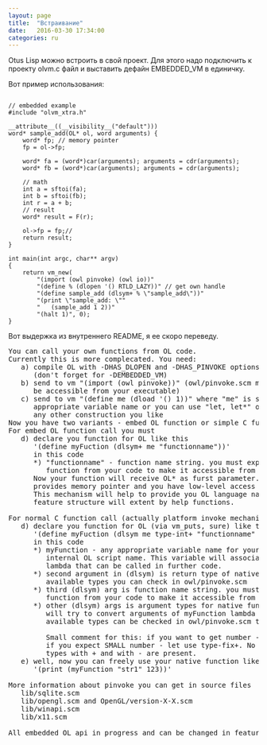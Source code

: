 ```yaml
---
layout: page
title:  "Встраивание"
date:   2016-03-30 17:34:00
categories: ru
---
```


   Otus Lisp можно встроить в свой проект. Для этого надо подключить к проекту olvm.c файл и выставить дефайн EMBEDDED_VM в единичку.

   Вот пример использования:
<pre><code data-language="scheme">
// embedded example
#include "olvm_xtra.h"

__attribute__((__visibility__("default")))
word* sample_add(OL* ol, word arguments) {
	word* fp; // memory pointer
	fp = ol->fp;

	word* fa = (word*)car(arguments); arguments = cdr(arguments);
	word* fb = (word*)car(arguments); arguments = cdr(arguments);

	// math
	int a = sftoi(fa);
	int b = sftoi(fb);
	int r = a + b;
	// result
	word* result = F(r);

	ol->fp = fp;//
	return result;
}

int main(int argc, char** argv)
{
    return vm_new(
        "(import (owl pinvoke) (owl io))"
        "(define % (dlopen '() RTLD_LAZY))" // get own handle
        "(define sample_add (dlsym+ % \"sample_add\"))"
        "(print \"sample_add: \""
        "   (sample_add 1 2))"
        "(halt 1)", 0);
}
</code></pre>

   Вот выдержка из внутреннего README, я ее скоро переведу.

<pre>
You can call your own functions from OL code.
Currently this is more complecated. You need:
   a) compile OL with -DHAS_DLOPEN and -DHAS_PINVOKE options
      (don't forget for -DEMBEDDED_VM)
   b) send to vm "(import (owl pinvoke))" (owl/pinvoke.scm must
      be accessible from your executable)
   c) send to vm "(define me (dload '() 1))" where "me" is some
      appropriate variable name or you can use "let, let*" or
      any other construction you like
Now you have two variants - embed OL function or simple C function call.
For embed OL function call you must
   d) declare you function for OL like this
      '(define myFuction (dlsym+ me "functionname"))'
      in this code
      *) "functionname" - function name string. you must export this
         function from your code to make it accessible from OL
      Now your function will receive OL* as furst parameter. This structure
      provides memory pointer and you have low-level access to OL scructures.
      This mechanism will help to provide you OL language native extensions, in
      feature structure will extent by help functions.

For normal C function call (actually platform invoke mechanism) you must
   d) declare you function for OL (via vm_puts, sure) like this
      '(define myFuction (dlsym me type-int+ "functionname" type-string type-int+))'
      in this code
      *) myFunction - any appropriate variable name for your function
         internal OL script name. This variable will associated with
         lambda that can be called in further code.
      *) second argument in (dlsym) is return type of native function
         available types you can check in owl/pinvoke.scm
      *) third (dlsym) arg is function name string. you must export this
         function from your code to make it accessible from OL
      *) other (dlsym) args is argument types for native function, pinvoke
         will try to convert arguments of myFunction lambda to this type.
         available types can be checked in owl/pinvoke.scm too.

         Small comment for this: if you want to get number - let use type-int+,
         if you expect SMALL number - let use type-fix+. No differences between
         types with + and with - are present.
   e) well, now you can freely use your native function like this for example
      '(print (myFunction "str1" 123))'

More information about pinvoke you can get in source files
   lib/sqlite.scm
   lib/opengl.scm and OpenGL/version-X-X.scm
   lib/winapi.scm
   lib/x11.scm

All embedded OL api in progress and can be changed in feature.
</pre>